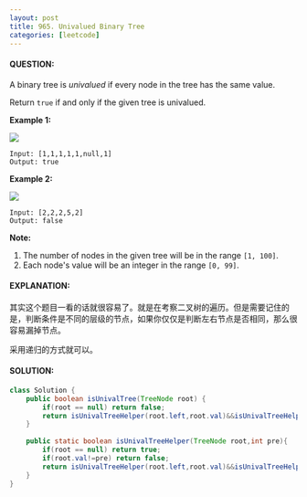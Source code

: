 ```yaml
---
layout: post
title: 965. Univalued Binary Tree
categories: [leetcode]
---
```


#### QUESTION:

A binary tree is *univalued* if every node in the tree has the same value.

Return `true` if and only if the given tree is univalued.

**Example 1:**

![](https://assets.leetcode.com/uploads/2018/12/28/unival_bst_1.png)

```
Input: [1,1,1,1,1,null,1]
Output: true
```

**Example 2:**

![](https://assets.leetcode.com/uploads/2018/12/28/unival_bst_2.png)

```
Input: [2,2,2,5,2]
Output: false
```

**Note:**

1. The number of nodes in the given tree will be in the range `[1, 100]`.
2. Each node's value will be an integer in the range `[0, 99]`.

#### EXPLANATION:

其实这个题目一看的话就很容易了。就是在考察二叉树的遍历。但是需要记住的是，判断条件是不同的层级的节点，如果你仅仅是判断左右节点是否相同，那么很容易漏掉节点。

采用递归的方式就可以。

#### SOLUTION:

```java
class Solution {
    public boolean isUnivalTree(TreeNode root) {
        if(root == null) return false;
        return isUnivalTreeHelper(root.left,root.val)&&isUnivalTreeHelper(root.right,root.val);
    }
    
    public static boolean isUnivalTreeHelper(TreeNode root,int pre){
        if(root == null) return true;
        if(root.val!=pre) return false;
        return isUnivalTreeHelper(root.left,root.val)&&isUnivalTreeHelper(root.right,root.val);
    }
}
```

